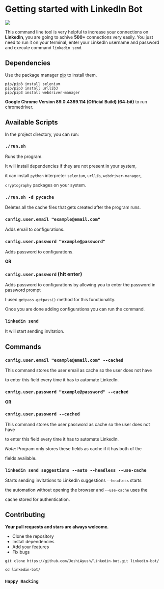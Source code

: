 # Getting started with LinkedIn Bot

![](https://content.linkedin.com/content/dam/me/business/en-us/amp/brand-site/v2/bg/LI-Logo.svg.original.svg)

This command line tool is very helpful to increase your connections on **LinkedIn**, you are going to achive **500+** connections very easily. You just need to run it on your terminal, enter your LinkedIn username and password and execute command `linkedin send`.

## Dependencies

Use the package manager [pip](https://pip.pypa.io/en/stable/) to install them.

```
pip/pip3 install selenium
pip/pip3 install urllib3
pip/pip3 install webdriver-manager
```

**Google Chrome Version 89.0.4389.114 (Official Build) (64-bit)** to run chromedriver.

## Available Scripts

In the project directory, you can run:

### `./run.sh`

Runs the program.

It will install dependencies if they are not present in your system,

it can install `python` interpreter `selenium`, `urllib`, `webdriver-manager`,

`cryptography` packages on your system.

### `./run.sh -d pycache`

Deletes all the cache files that gets created after the program runs.

### `config.user.email "example@email.com"`

Adds email to configurations.

### `config.user.password "example@password"`

Adds password to configurations.

**OR**

### `config.user.password` (hit enter)

Adds password to configurations by allowing you to enter the password in password prompt

I used `getpass.getpass()` method for this functionality.

Once you are done adding configurations you can run the command.

### `linkedin send`

It will start sending invitation.

## Commands

### `config.user.email "example@email.com" --cached`

This command stores the user email as cache so the user does not have

to enter this field every time it has to automate LinkedIn.

### `config.user.password "example@password" --cached`

**OR**

### `config.user.password --cached`

This command stores the user password as cache so the user does not have

to enter this field every time it has to automate LinkedIn.

_Note:_ Program only stores these fields as cache if it has both of the

fields available.

### `linkedin send suggestions --auto --headless --use-cache`

Starts sending invitations to LinkedIn suggestions `--headless` starts

the automation without opening the browser and `--use-cache` uses the

cache stored for authentication.

## Contributing

**Your pull requests and stars are always welcome.**

- Clone the repository
- Install dependencies
- Add your features
- Fix bugs

```
git clone https://github.com/JoshiAyush/linkedin-bot.git linkedin-bot/

cd linkedin-bot/
```

### `Happy Hacking`
